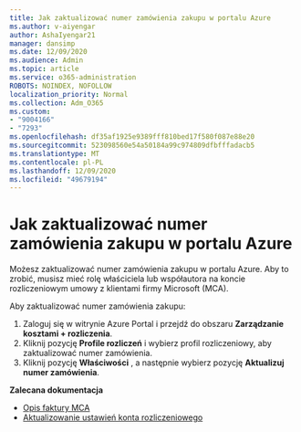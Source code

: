 ```yaml
---
title: Jak zaktualizować numer zamówienia zakupu w portalu Azure
ms.author: v-aiyengar
author: AshaIyengar21
manager: dansimp
ms.date: 12/09/2020
ms.audience: Admin
ms.topic: article
ms.service: o365-administration
ROBOTS: NOINDEX, NOFOLLOW
localization_priority: Normal
ms.collection: Adm_O365
ms.custom:
- "9004166"
- "7293"
ms.openlocfilehash: df35af1925e9389fff810bed17f580f087e88e20
ms.sourcegitcommit: 523098560e54a50184a99c974809dfbfffadacb5
ms.translationtype: MT
ms.contentlocale: pl-PL
ms.lasthandoff: 12/09/2020
ms.locfileid: "49679194"
---
```

# <a name="how-to-update-an-purchase-order-number-in-azure-portal"></a>Jak zaktualizować numer zamówienia zakupu w portalu Azure

Możesz zaktualizować numer zamówienia zakupu w portalu Azure. Aby to zrobić, musisz mieć rolę właściciela lub współautora na koncie rozliczeniowym umowy z klientami firmy Microsoft (MCA). 

Aby zaktualizować numer zamówienia zakupu:
1. Zaloguj się w witrynie Azure Portal i przejdź do obszaru **Zarządzanie kosztami + rozliczenia**.
1. Kliknij pozycję **Profile rozliczeń** i wybierz profil rozliczeniowy, aby zaktualizować numer zamówienia.
1. Kliknij pozycję **Właściwości** , a następnie wybierz pozycję **Aktualizuj numer zamówienia**. 

**Zalecana dokumentacja**

- [Opis faktury MCA](https://docs.microsoft.com/azure/cost-management-billing/understand/mca-understand-your-invoice)
- [Aktualizowanie ustawień konta rozliczeniowego](https://docs.microsoft.com/microsoft-store/update-microsoft-store-for-business-account-settings)  
